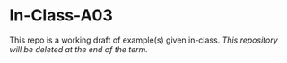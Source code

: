 In-Class-A03
============

This repo is a working draft of example(s) given in-class. *This repository will be deleted at the end of the term.*
